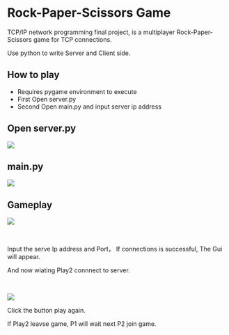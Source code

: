 # Rock-Paper-Scissors Game

TCP/IP network programming final project, is a multiplayer Rock-Paper-Scissors game for TCP connections.

Use python to write Server and Client side.

## How to play

* Requires pygame environment to execute
* First Open server.py
* Second Open main.py and input server ip address


## Open server.py

![](https://i.imgur.com/hWdsXnP.jpg)

## main.py

![](https://i.imgur.com/lZWhXdM.jpg)

## Gameplay

![](https://i.imgur.com/q7bqcgi.jpg)

<br>

Input the serve Ip address and Port， If connections is successful, The Gui will appear.

And now wiating Play2 connnect to server.

<br>

![](https://i.imgur.com/WMyHWJX.jpg)

Click the button play again.

If Play2 leavse game, P1 will wait next P2 join game.

